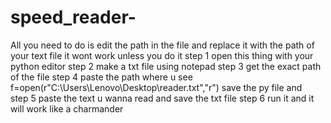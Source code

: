 # speed_reader-
All you need to do is edit the path in the file and replace it with the path of your text file 
it wont work unless you do it
step 1 
open this thing with your python editor
step 2 
make a txt file using notepad
step 3 
get the exact path of the file
step 4
paste the path where u see f=open(r"C:\Users\Lenovo\Desktop\reader.txt","r") save the py file and  
step 5
paste the text u wanna read and save the txt file
step 6 run it and it will work like a charmander
